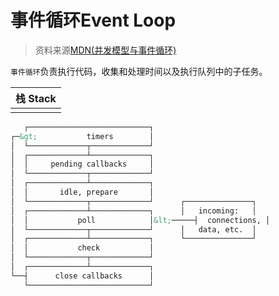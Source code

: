 # 事件循环Event Loop

> 资料来源[MDN(并发模型与事件循环)](https://developer.mozilla.org/zh-CN/docs/Web/JavaScript/EventLoop)

``事件循环``负责执行代码，收集和处理时间以及执行队列中的子任务。

|栈 Stack| 
|--------| 
||       

```html
   ┌───────────────────────────┐    
┌─&gt;           timers        │     
│  └─────────────┬─────────────┘        
│  ┌─────────────┴─────────────┐    
│  │     pending callbacks     │    
│  └─────────────┬─────────────┘
│  ┌─────────────┴─────────────┐     
│  │       idle, prepare       │    
│  └─────────────┬─────────────┘      ┌───────────────┐    
│  ┌─────────────┴─────────────┐      │   incoming:   │    
│  │           poll            │&lt;─────┤  connections, │    
│  └─────────────┬─────────────┘      │   data, etc.  │    
│  ┌─────────────┴─────────────┐      └───────────────┘    
│  │           check           │    
│  └─────────────┬─────────────┘    
│  ┌─────────────┴─────────────┐    
└──┤      close callbacks      │    
   └───────────────────────────┘
```
